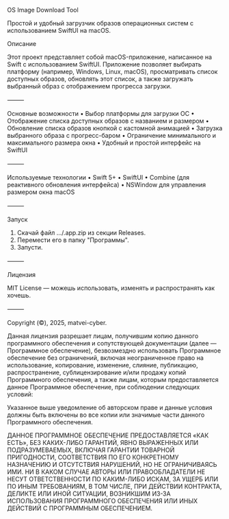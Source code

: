 OS Image Download Tool

Простой и удобный загрузчик образов операционных систем с использованием SwiftUI на macOS.

Описание

Этот проект представляет собой macOS-приложение, написанное на Swift с использованием SwiftUI. Приложение позволяет выбирать платформу (например, Windows, Linux, macOS), просматривать список доступных образов, обновлять этот список, а также загружать выбранный образ с отображением прогресса загрузки.

⸻

Основные возможности
	•	Выбор платформы для загрузки ОС
	•	Отображение списка доступных образов с названием и размером
	•	Обновление списка образов кнопкой с кастомной анимацией
	•	Загрузка выбранного образа с прогресс-баром
	•	Ограничение минимального и максимального размера окна
	•	Удобный и простой интерфейс на SwiftUI

⸻

Используемые технологии
	•	Swift 5+
	•	SwiftUI
	•	Combine (для реактивного обновления интерфейса)
	•	NSWindow для управления размером окна macOS

⸻

Запуск

1. Скачай файл .../.app.zip из секции Releases.
2. Перемести его в папку "Программы".
3. Запусти.

⸻

Лицензия

MIT License — можешь использовать, изменять и распространять как хочешь.

⸻

Copyright (©), 2025, matvei-cyber.

Данная лицензия разрешает лицам, получившим копию данного программного обеспечения и сопутствующей документации (далее — Программное обеспечение), безвозмездно использовать Программное обеспечение без ограничений, включая неограниченное право на использование, копирование, изменение, слияние, публикацию, распространение, сублицензирование и/или продажу копий Программного обеспечения, а также лицам, которым предоставляется данное Программное обеспечение, при соблюдении следующих условий:

Указанное выше уведомление об авторском праве и данные условия должны быть включены во все копии или значимые части данного Программного обеспечения.

ДАННОЕ ПРОГРАММНОЕ ОБЕСПЕЧЕНИЕ ПРЕДОСТАВЛЯЕТСЯ «КАК ЕСТЬ», БЕЗ КАКИХ-ЛИБО ГАРАНТИЙ, ЯВНО ВЫРАЖЕННЫХ ИЛИ ПОДРАЗУМЕВАЕМЫХ, ВКЛЮЧАЯ ГАРАНТИИ ТОВАРНОЙ ПРИГОДНОСТИ, СООТВЕТСТВИЯ ПО ЕГО КОНКРЕТНОМУ НАЗНАЧЕНИЮ И ОТСУТСТВИЯ НАРУШЕНИЙ, НО НЕ ОГРАНИЧИВАЯСЬ ИМИ. НИ В КАКОМ СЛУЧАЕ АВТОРЫ ИЛИ ПРАВООБЛАДАТЕЛИ НЕ НЕСУТ ОТВЕТСТВЕННОСТИ ПО КАКИМ-ЛИБО ИСКАМ, ЗА УЩЕРБ ИЛИ ПО ИНЫМ ТРЕБОВАНИЯМ, В ТОМ ЧИСЛЕ, ПРИ ДЕЙСТВИИ КОНТРАКТА, ДЕЛИКТЕ ИЛИ ИНОЙ СИТУАЦИИ, ВОЗНИКШИМ ИЗ-ЗА ИСПОЛЬЗОВАНИЯ ПРОГРАММНОГО ОБЕСПЕЧЕНИЯ ИЛИ ИНЫХ ДЕЙСТВИЙ С ПРОГРАММНЫМ ОБЕСПЕЧЕНИЕМ.
